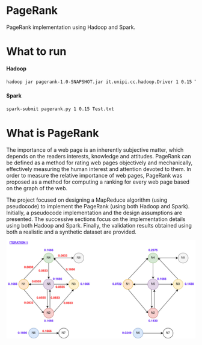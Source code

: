# PageRank
PageRank implementation using Hadoop and Spark.

# What to run
#### Hadoop
```bash
hadoop jar pagerank-1.0-SNAPSHOT.jar it.unipi.cc.hadoop.Driver 1 0.15 Test.txt
```
#### Spark
```bash
spark-submit pagerank.py 1 0.15 Test.txt
```

# What is PageRank
The importance of a web page is an inherently subjective matter, which depends on the readers interests, knowledge and attitudes. PageRank can be defined as a method for rating web pages objectively and mechanically, effectively measuring the human interest and attention devoted to them. In order to measure the relative importance of web pages, PageRank was proposed as a method for computing a ranking for every web page based on the graph of the web.

The project focused on designing a MapReduce algorithm (using pseudocode) to implement the PageRank (using both Hadoop and Spark). Initially, a pseudocode implementation and the design assumptions are presented. The successive sections focus on the implementation details using both Hadoop and Spark. Finally, the validation results obtained using both a realistic and a synthetic dataset are provided.

![PageRank Iteration](documentation/imgs/iteration-1.jpg)